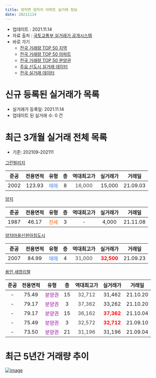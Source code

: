 ```yaml
---
title: 양지면 양지리 아파트 실거래 정보
date: 20211114
---
```


* 업데이트 : 2021.11.14
* 자료 출처 : [국토교통부 실거래가 공개시스템](http://rt.molit.go.kr)
* 바로 가기
    * [전국 거래량 TOP 50 지역](https://apt-info.github.io/apt-trade-info/tr)
    * [전국 거래량 TOP 50 아파트](https://apt-info.github.io/apt-trade-info/ta)
    * [전국 거래량 TOP 50 분양권](https://apt-info.github.io/apt-trade-info/tb)
    * [주요 신도시 실거래 데이터](https://apt-info.github.io/apt-trade-info/newtown)
    * [전국 실거래 데이터](https://apt-info.github.io/apt-trade-info/all)



<script async src="https://pagead2.googlesyndication.com/pagead/js/adsbygoogle.js"></script>
<!-- 기본광고 -->
<ins class="adsbygoogle"
     style="display:block"
     data-ad-client="ca-pub-1142216861245946"
     data-ad-slot="4805727019"
     data-ad-format="auto"
     data-full-width-responsive="true"></ins>
<script>
     (adsbygoogle = window.adsbygoogle || []).push({});
</script>


# 신규 등록된 실거래가 목록

* 실거래가 등록일: 2021.11.14
* 업데이트 된 실거래 수: 0 건




<script async src="https://pagead2.googlesyndication.com/pagead/js/adsbygoogle.js"></script>
<!-- 기본광고 -->
<ins class="adsbygoogle"
     style="display:block"
     data-ad-client="ca-pub-1142216861245946"
     data-ad-slot="4805727019"
     data-ad-format="auto"
     data-full-width-responsive="true"></ins>
<script>
     (adsbygoogle = window.adsbygoogle || []).push({});
</script>


# 최근 3개월 실거래 전체 목록
* 기준: 202109-202111


[그린빌리지](https://search.naver.com/search.naver?query=%EA%B7%B8%EB%A6%B0%EB%B9%8C%EB%A6%AC%EC%A7%80)

|준공|전용면적|유형|층|역대최고가|실거래가|거래일|
|:---:|:---:|:---:|:---:|:---:|:---:|:---:|
|2002|123.93|<span style="color:#4285F3">매매</span>|8|<span style="color:#444444">16,000</span>|15,000|21.09.03|

[양지](https://search.naver.com/search.naver?query=%EC%96%91%EC%A7%80)

|준공|전용면적|유형|층|역대최고가|실거래가|거래일|
|:---:|:---:|:---:|:---:|:---:|:---:|:---:|
|1987|46.17|<span style="color:#FF5A00">전세</span>|3|<span style="color:#444444">-</span>|4,000|21.11.08|

[양지마을신원아침도시](https://search.naver.com/search.naver?query=%EC%96%91%EC%A7%80%EB%A7%88%EC%9D%84%EC%8B%A0%EC%9B%90%EC%95%84%EC%B9%A8%EB%8F%84%EC%8B%9C)

|준공|전용면적|유형|층|역대최고가|실거래가|거래일|
|:---:|:---:|:---:|:---:|:---:|:---:|:---:|
|2007|84.99|<span style="color:#4285F3">매매</span>|4|<span style="color:#444444">31,000</span>|<b><span style="color:#FF0000">32,500</span></b>|21.09.23|

[용인 세영리첼](https://search.naver.com/search.naver?query=%EC%9A%A9%EC%9D%B8+%EC%84%B8%EC%98%81%EB%A6%AC%EC%B2%BC)

|준공|전용면적|유형|층|역대최고가|실거래가|거래일|
|:---:|:---:|:---:|:---:|:---:|:---:|:---:|
|-|75.49|<span style="color:#9C11A5">분양권</span>|15|<span style="color:#444444">32,712</span>|31,462|21.10.20|
|-|79.17|<span style="color:#9C11A5">분양권</span>|3|<span style="color:#444444">37,362</span>|33,262|21.10.20|
|-|79.17|<span style="color:#9C11A5">분양권</span>|15|<span style="color:#444444">36,162</span>|<b><span style="color:#FF0000">37,362</span></b>|21.10.04|
|-|75.49|<span style="color:#9C11A5">분양권</span>|3|<span style="color:#444444">32,572</span>|<b><span style="color:#FF0000">32,712</span></b>|21.09.10|
|-|73.50|<span style="color:#9C11A5">분양권</span>|21|<span style="color:#444444">31,196</span>|31,196|21.09.04|



<script async src="https://pagead2.googlesyndication.com/pagead/js/adsbygoogle.js"></script>
<!-- 기본광고 -->
<ins class="adsbygoogle"
     style="display:block"
     data-ad-client="ca-pub-1142216861245946"
     data-ad-slot="4805727019"
     data-ad-format="auto"
     data-full-width-responsive="true"></ins>
<script>
     (adsbygoogle = window.adsbygoogle || []).push({});
</script>


# 최근 5년간 거래량 추이


<div style="width:100%;">
    <canvas id="deal_progress" height="200"></canvas>
</div>

<script>
new Chart(document.getElementById("deal_progress"), {
    type: 'line',
    data: {
        labels: ['16.01','16.02','16.04','16.05','16.06','16.07','16.08','16.09','16.11','16.12','17.01','17.02','17.03','17.06','17.07','17.08','17.09','17.11','17.12','18.01','18.03','18.04','18.05','18.06','18.07','18.08','18.09','18.10','18.12','19.01','19.02','19.03','19.04','19.05','19.06','19.07','19.08','19.09','19.10','19.11','19.12','20.01','20.03','20.04','20.05','20.06','20.07','20.08','20.09','20.10','20.11','20.12','21.01','21.02','21.03','21.04','21.05','21.06','21.07','21.08','21.09','21.10','21.11'],
        datasets: [{
            label: '매매/분양권',
            data: [3,4,3,1,2,3,1,2,2,1,1,1,4,1,1,0,1,2,3,1,1,2,1,0,2,1,3,2,0,2,0,0,1,5,1,1,1,1,0,1,0,1,0,4,1,3,1,1,3,1,2,3,5,6,4,3,3,1,1,1,4,3,0],
            borderColor: "rgba(66, 133, 243, 1)",
            backgroundColor: "rgba(66, 133, 243, 0.05)",
            borderWidth: 1,
            pointRadius: 0,
            fill: false,
            lineTension: 0
        },{
            label: '전/월세',
            data: [1,2,1,0,1,0,2,0,0,0,0,0,0,1,1,2,0,0,0,2,0,0,1,5,0,0,2,0,3,0,1,1,1,2,2,0,0,1,2,0,1,1,1,0,2,2,1,0,1,1,0,0,1,0,2,1,1,0,0,0,0,0,1],
            borderColor: "rgba(255, 90, 0, 1)",
            backgroundColor: "rgba(255, 90, 0, 0.05)",
            borderWidth: 1,
            pointRadius: 0,
            fill: false,
            lineTension: 0
        },{
            label: '합계',
            data: [4,6,4,1,3,3,3,2,2,1,1,1,4,2,2,2,1,2,3,3,1,2,2,5,2,1,5,2,3,2,1,1,2,7,3,1,1,2,2,1,1,2,1,4,3,5,2,1,4,2,2,3,6,6,6,4,4,1,1,1,4,3,1],
            borderColor: "rgba(0, 0, 0, 1)",
            backgroundColor: "rgba(0, 0, 0, 0.03)",
            borderWidth: 0.1,
            pointRadius: 0,
            fill: true,
            lineTension: 0
        }
        ]
    },
    options: {
        responsive: true,
        title: {
            display: false
        },
        tooltips: {
            mode: 'index',
            intersect: false
        },
        hover: {
            mode: 'nearest',
            intersect: true
        },
        scales: {
            xAxes: [{
                display: true,
                scaleLabel: {
                    display: true,
                    labelString: '년/월'
                }
            }],
            yAxes: [{
                display: true,
                ticks: {
                    suggestedMin: 0,
                },
                scaleLabel: {
                    display: true,
                    labelString: '실거래 수'
                }
            }]
        }
    }
});

</script>


[![image](https://apt-info.github.io/images/2020-01-03-apt-trade-info/1024x500.png)](https://play.google.com/store/apps/details?id=com.aptinfo.apttradeinfo)

